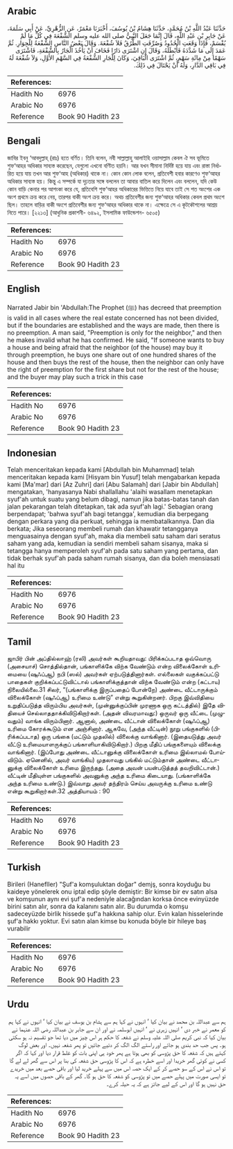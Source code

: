 ## Arabic


<div dir="rtl" lang="ar" style={{fontSize:'larger',backgroundColor:'#f8f9fa',padding:20}}>
حَدَّثَنَا عَبْدُ اللَّهِ بْنُ مُحَمَّدٍ، حَدَّثَنَا هِشَامُ بْنُ يُوسُفَ، أَخْبَرَنَا مَعْمَرٌ، عَنِ الزُّهْرِيِّ، عَنْ أَبِي سَلَمَةَ، عَنْ جَابِرِ بْنِ عَبْدِ اللَّهِ، قَالَ إِنَّمَا جَعَلَ النَّبِيُّ صلى الله عليه وسلم الشُّفْعَةَ فِي كُلِّ مَا لَمْ يُقْسَمْ، فَإِذَا وَقَعَتِ الْحُدُودُ وَصُرِّفَتِ الطُّرُقُ فَلاَ شُفْعَةَ‏.‏ وَقَالَ بَعْضُ النَّاسِ الشُّفْعَةُ لِلْجِوَارِ‏.‏ ثُمَّ عَمَدَ إِلَى مَا شَدَّدَهُ فَأَبْطَلَهُ، وَقَالَ إِنِ اشْتَرَى دَارًا فَخَافَ أَنْ يَأْخُذَ الْجَارُ بِالشُّفْعَةِ، فَاشْتَرَى سَهْمًا مِنْ مِائَةِ سَهْمٍ، ثُمَّ اشْتَرَى الْبَاقِيَ، وَكَانَ لِلْجَارِ الشُّفْعَةُ فِي السَّهْمِ الأَوَّلِ، وَلاَ شُفْعَةَ لَهُ فِي بَاقِي الدَّارِ، وَلَهُ أَنْ يَحْتَالَ فِي ذَلِكَ‏.‏
</div>
<div style={{backgroundColor:'#f8f9fa',padding:20, marginBottom: 10}}><table> <thead> <tr> <th>References:</th> <th></th> </tr> </thead> <tbody><tr><td>Hadith No</td><td>6976</td></tr><tr><td>Arabic No</td><td>6976</td></tr><tr><td>Reference</td><td>Book 90 Hadith 23</td></tr></tbody></table></div>

## Bengali


<div dir="ltr" lang="bn" style={{fontSize:'larger',backgroundColor:'#f8f9fa',padding:20}}>
জাবির ইবনু ‘আবদুল্লাহ্ (রাঃ) হতে বর্ণিত। তিনি বলেন, নবী সাল্লাল্লাহু আলাইহি ওয়াসাল্লাম কেবল ঐ সব ভূমিতে শুফ‘আহর অধিকার সাব্যস্ত করেছেন, যেগুলো এখনো বণ্টিত হয়নি। আর যখন সীমানা নির্দিষ্ট হয়ে যায় এবং রাস্তা নির্ধারিত হয়ে যায় তখন আর শুফ‘আহ (অধিকার) থাকে না। কোন কোন লোক বলেন, প্রতিবেশী হবার কারণেও শুফ‘আহর অধিকার সাব্যস্ত হয়। কিন্তু এ সম্পর্কে যা দৃঢ়তার সঙ্গে বললেন তা আবার বাতিল করে দিলেন এবং বললেন, যদি কেউ কোন বাড়ি কেনার পর আশংকা করে যে, প্রতিবেশি শুফ‘আহর অধিকারের ভিত্তিতে নিয়ে যাবে তাই সে শত অংশের এক অংশ প্রথমে ক্রয় করে নেয়, তারপর বাকী অংশ ক্রয় করে। অথচ প্রতিবেশীর জন্য শুফ‘আহর অধিকার কেবল প্রথম অংশে ছিল। তাহলে বাড়ির বাকী অংশে প্রতিবেশীর জন্য শুফ‘আহর অধিকার থাকে না। এক্ষেত্রে সে এ কূটকৌশলের আশ্রয় নিতে পারে। [২২১৩] (আধুনিক প্রকাশনী- ৬৪৯২, ইসলামিক ফাউন্ডেশন- ৬৫০৫)
</div>
<div style={{backgroundColor:'#f8f9fa',padding:20, marginBottom: 10}}><table> <thead> <tr> <th>References:</th> <th></th> </tr> </thead> <tbody><tr><td>Hadith No</td><td>6976</td></tr><tr><td>Arabic No</td><td>6976</td></tr><tr><td>Reference</td><td>Book 90 Hadith 23</td></tr></tbody></table></div>

## English


<div dir="ltr" lang="en" style={{fontSize:'larger',backgroundColor:'#f8f9fa',padding:20}}>
Narrated Jabir bin 'Abdullah:The Prophet (ﷺ) has decreed that preemption is valid in all cases where the real estate concerned has not been divided, but if the boundaries are established and the ways are made, then there is no preemption. A man said, "Preemption is only for the neighbor," and then he makes invalid what he has confirmed. He said, "If someone wants to buy a house and being afraid that the neighbor (of the house) may buy it through preemption, he buys one share out of one hundred shares of the house and then buys the rest of the house, then the neighbor can only have the right of preemption for the first share but not for the rest of the house; and the buyer may play such a trick in this case
</div>
<div style={{backgroundColor:'#f8f9fa',padding:20, marginBottom: 10}}><table> <thead> <tr> <th>References:</th> <th></th> </tr> </thead> <tbody><tr><td>Hadith No</td><td>6976</td></tr><tr><td>Arabic No</td><td>6976</td></tr><tr><td>Reference</td><td>Book 90 Hadith 23</td></tr></tbody></table></div>

## Indonesian


<div dir="ltr" lang="id" style={{fontSize:'larger',backgroundColor:'#f8f9fa',padding:20}}>
Telah menceritakan kepada kami [Abdullah bin Muhammad] telah menceritakan kepada kami [Hisyam bin Yusuf] telah mengabarkan kepada kami [Ma'mar] dari [Az Zuhri] dari [Abu Salamah] dari [Jabir bin Abdullah] mengatakan, 'hanyasanya Nabi shallallahu 'alaihi wasallam menetapkan syuf'ah untuk suatu yang belum dibagi, namun jika batas-batas tanah dan jalan pekarangan telah ditetapkan, tak ada syuf'ah lagi.' Sebagian orang berpendapat; 'bahwa syuf'ah bagi tetangga', kemudian dia berpegang dengan perkara yang dia perkuat, sehingga ia membatalkannya. Dan dia berkata; Jika seseorang membeli rumah dan khawatir tetangganya menguasainya dengan syuf'ah, maka dia membeli satu saham dari seratus saham yang ada, kemudian ia sendiri membeli saham sisanya, maka si tetangga hanya memperoleh syuf'ah pada satu saham yang pertama, dan tidak berhak syuf'ah pada saham rumah sisanya, dan dia boleh mensiasati hal itu
</div>
<div style={{backgroundColor:'#f8f9fa',padding:20, marginBottom: 10}}><table> <thead> <tr> <th>References:</th> <th></th> </tr> </thead> <tbody><tr><td>Hadith No</td><td>6976</td></tr><tr><td>Arabic No</td><td>6976</td></tr><tr><td>Reference</td><td>Book 90 Hadith 23</td></tr></tbody></table></div>

## Tamil


<div dir="ltr" lang="ta" style={{fontSize:'larger',backgroundColor:'#f8f9fa',padding:20}}>
ஜாபிர் பின் அப்தில்லாஹ் (ரலி) அவர்கள் கூறியதாவது: பிரிக்கப்படாத ஒவ்வொரு (அசையாச்) சொத்தில்தான், பங்காளிக்கே விற்க வேண்டும் என்ற விலைக்கோள் உரிமையை (ஷுஃப்ஆ) நபி (ஸல்) அவர்கள் ஏற்படுத்தினார்கள். எல்லைகள் வகுக்கப்பட்டு பாதைகள் குறிக்கப்பட்டுவிட்டால் பங்காளிக்குத்தான் விற்க வேண்டும் என்ற (கட்டாய) நிலையில்லை.31 சிலர், “(பங்காளிக்கு இருப்பதைப் போன்றே) அண்டை வீட்டாருக்கும் விலைக்கோள் (ஷுஃப்ஆ) உரிமை உண்டு” என்று கூறுகின்றனர். பிறகு இவ்விதியை உறுதிப்படுத்த விரும்பிய அவர்கள், (முன்னுக்குப்பின் முரணாக ஒரு கட்டத்தில்) இதே விதியைச் செல்லாததாக்கிவிடுகிறார்கள். (அதன் விவரமாவது:) ஒருவர் ஒரு வீட்டை (முழுவதும்) வாங்க விரும்பினார். ஆனால், அண்டை வீட்டான் விலைக்கோள் (ஷுஃப்ஆ) உரிமை கோரக்கூடும் என அஞ்சினார். ஆகவே, (அந்த வீட்டின்) நூறு பங்குகளில் (பிரிக்கப்படாத) ஒரு பங்கை (மட்டும் முதலில்) விலைக்கு வாங்கினார். (இதையடுத்து அவர் வீட்டு உரிமையாளருக்குப் பங்காளியாகிவிடுகிறார்.) பிறகு மீதிப் பங்குகளையும் விலைக்கு வாங்கினார். (இப்போது அண்டை வீட்டானுக்கு விலைக்கோள் உரிமை இல்லாமல் போய்விடும். ஏனெனில், அவர் வாங்கிய) முதலாவது பங்கில் மட்டும்தான் அண்டை வீட்டானுக்கு விலைக்கோள் உரிமை இருந்தது. (அதை அவன் பயன்படுத்தத் தவறிவிட்டான்.) வீட்டின் மீதியுள்ள பங்குகளில் அவனுக்கு அந்த உரிமை கிடையாது. (பங்காளிக்கே அந்த உரிமை உண்டு.) இவ்வாறு அவர் தந்திரம் செய்ய அவருக்கு உரிமை உண்டு என்று கூறுகிறார்கள்.32 அத்தியாயம் : 90
</div>
<div style={{backgroundColor:'#f8f9fa',padding:20, marginBottom: 10}}><table> <thead> <tr> <th>References:</th> <th></th> </tr> </thead> <tbody><tr><td>Hadith No</td><td>6976</td></tr><tr><td>Arabic No</td><td>6976</td></tr><tr><td>Reference</td><td>Book 90 Hadith 23</td></tr></tbody></table></div>

## Turkish


<div dir="ltr" lang="tr" style={{fontSize:'larger',backgroundColor:'#f8f9fa',padding:20}}>
Birileri (HaneflIer) "Şuf'a komşuluktan doğar" demjş, sonra koyduğu bu kaideye yönelerek onu iptal edip şöyle demiştir: Bir kimse bir ev satın alsa ve komşunun aynı evi şuf'a nedeniyle alacağından korksa önce evinyüzde birini satın alır, sonra da kalanını satın alır. Bu durumda o komşu sadeceyüzde birlik hissede şuf'a hakkına sahip olur. Evin kalan hisselerinde şuf'a hakkı yoktur. Evi satın alan kimse bu konuda böyle bir hileye baş vurabilir
</div>
<div style={{backgroundColor:'#f8f9fa',padding:20, marginBottom: 10}}><table> <thead> <tr> <th>References:</th> <th></th> </tr> </thead> <tbody><tr><td>Hadith No</td><td>6976</td></tr><tr><td>Arabic No</td><td>6976</td></tr><tr><td>Reference</td><td>Book 90 Hadith 23</td></tr></tbody></table></div>

## Urdu


<div dir="rtl" lang="ur" style={{fontSize:'larger',backgroundColor:'#f8f9fa',padding:20}}>
ہم سے عبداللہ بن محمد نے بیان کیا ‘ انہوں نے کہا ہم سے ہشام بن یوسف نے بیان کیا ‘ انہوں نے کہا ہم کو معمر نے خبر دی ‘ انہیں زہری نے ‘ انہیں ابوسلمہ نے اور ان سے جابر بن عبداللہ رضی اللہ عنہما نے بیان کیا کہ نبی کریم صلی اللہ علیہ وسلم نے شفعہ کا حکم ہر اس چیز میں دیا تھا جو تقسیم نہ ہو سکتی ہو۔ پس جب حد بندی ہو جائے اور راستے الگ الگ کر دئیے جائیں تو پھر شفعہ نہیں۔ اور بعض لوگ کہتے ہیں کہ شفعہ کا حق پڑوسی کو بھی ہوتا ہے پھر خود ہی اپنی بات کو غلط قرار دیا اور کہا کہ اگر کسی نے کوئی گھر خریدا اور اسے خطرہ ہے کہ اس کا پڑوسی حق شفعہ کی بنا پر اس سے گھر لے لے گا تو اس نے اس کے سو حصے کر کے ایک حصہ اس میں سے پہلے خرید لیا اور باقی حصے بعد میں خریدے تو ایسی صورت میں پہلے حصے میں تو پڑوسی کو شفعہ کا حق ہو گا۔ گھر کے باقی حصوں میں اسے یہ حق نہیں ہو گا اور اس کے لیے جائز ہے کہ یہ حیلہ کرے۔
</div>
<div style={{backgroundColor:'#f8f9fa',padding:20, marginBottom: 10}}><table> <thead> <tr> <th>References:</th> <th></th> </tr> </thead> <tbody><tr><td>Hadith No</td><td>6976</td></tr><tr><td>Arabic No</td><td>6976</td></tr><tr><td>Reference</td><td>Book 90 Hadith 23</td></tr></tbody></table></div>